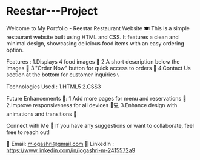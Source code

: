 # Reestar---Project
Welcome to My Portfolio - Reestar Restaurant Website 🍽️
This is a simple restaurant website built using HTML and CSS. It features a clean and minimal design, showcasing delicious food items with an easy ordering option.

Features :
1.Displays 4 food images 📸
2.A short description below the images 📝
3."Order Now" button for quick access to orders 🛒
4.Contact Us section at the bottom for customer inquiries 📞

Technologies Used :
1.HTML5
2.CSS3

Future Enhancements 🚀:
1.Add more pages for menu and reservations 📖
2.Improve responsiveness for all devices 📱💻
3.Enhance design with animations and transitions 🎨

Connect with Me 🤝
If you have any suggestions or want to collaborate, feel free to reach out!

📧 Email: mlogashri@gmail.com
🔗 LinkedIn : https://www.linkedin.com/in/logashri-m-2415572a9


